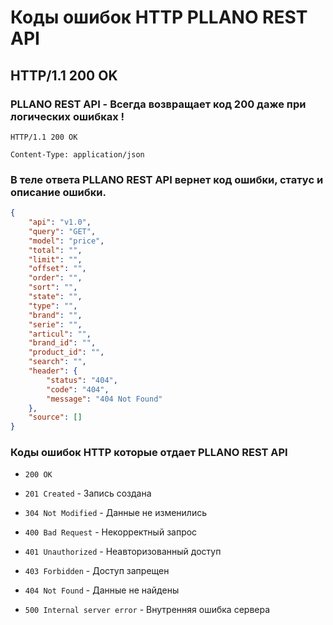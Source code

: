 # Коды ошибок HTTP PLLANO REST API

## HTTP/1.1 200 OK

### PLLANO REST API - Всегда возвращает код 200 даже при логических ошибках !

`HTTP/1.1 200 OK`

`Content-Type: application/json`

### В теле ответа PLLANO REST API вернет код ошибки, статус и описание ошибки.

```json
{
    "api": "v1.0",
    "query": "GET",
    "model": "price",
    "total": "",
    "limit": "",
    "offset": "",
    "order": "",
    "sort": "",
    "state": "",
    "type": "",
    "brand": "",
    "serie": "",
    "articul": "",
    "brand_id": "",
    "product_id": "",
    "search": "",
    "header": {
        "status": "404",
        "code": "404",
        "message": "404 Not Found"
    },
    "source": []
}
```

### Коды ошибок HTTP которые отдает PLLANO REST API


* `200 OK`

* `201 Created` - Запись создана

* `304 Not Modified` - Данные не изменились

* `400 Bad Request` - Некорректный запрос

* `401 Unauthorized` - Неавторизованный доступ

* `403 Forbidden` - Доступ запрещен

* `404 Not Found` - Данные не найдены

* `500 Internal server error` - Внутренняя ошибка сервера
